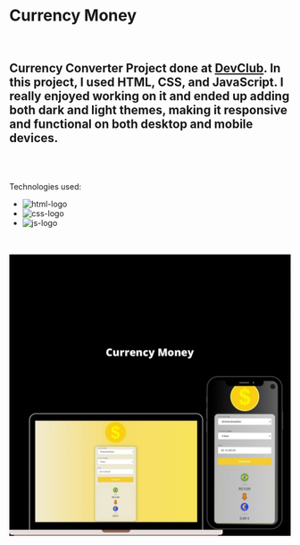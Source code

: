 <h1> Currency Money</h1>
<br>
<h2>
Currency Converter Project done at <a href="https://rodolfomori.com.br/devclub">DevClub</a>.
In this project, I used HTML, CSS, and JavaScript. 
I really enjoyed working on it and ended up adding both dark and light themes, making it responsive and functional on both desktop and mobile devices.</h2>
<br>
<br>

Technologies used:

  - <img src="https://img.icons8.com/?size=512&id=v8RpPQUwv0N8&format=png" alt="html-logo" width="70px" height="70px">

  - <img src="https://img.icons8.com/?size=512&id=2tHbkMhSLMfq&format=png" alt="css-logo" width="70px" height="70px">

  - <img src="https://img.icons8.com/?size=512&id=108784&format=png" alt="js-logo" width="70px" height="70px">

  

  <br>
  <br>

  

  <img src="https://github.com/ChristianSouza12/currency-money/blob/main/assets/currency.jpg?raw=true">

